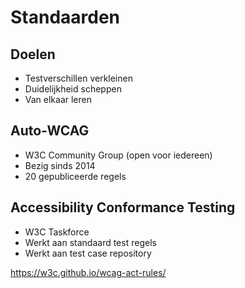 # Standaarden

## Doelen

- Testverschillen verkleinen
- Duidelijkheid scheppen
- Van elkaar leren

## Auto-WCAG

- W3C Community Group
  (open voor iedereen)
- Bezig sinds 2014
- 20 gepubliceerde regels


## Accessibility Conformance Testing

- W3C Taskforce
- Werkt aan standaard test regels
- Werkt aan test case repository

https://w3c.github.io/wcag-act-rules/
